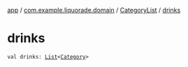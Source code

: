 [app](../../index.md) / [com.example.liquorade.domain](../index.md) / [CategoryList](index.md) / [drinks](./drinks.md)

# drinks

`val drinks: `[`List`](https://kotlinlang.org/api/latest/jvm/stdlib/kotlin.collections/-list/index.html)`<`[`Category`](../-category/index.md)`>`